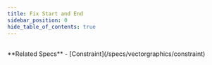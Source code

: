 ```yaml
---
title: Fix Start and End
sidebar_position: 0
hide_table_of_contents: true
---
```


<DarumaPlayer
  src='https://raw.githubusercontent.com/verygoodgraphics/resource/main/feature/constraint/constraint__fix_start_and_end.daruma'
/>

<br />
**Related Specs**
- [Constraint](/specs/vectorgraphics/constraint)
